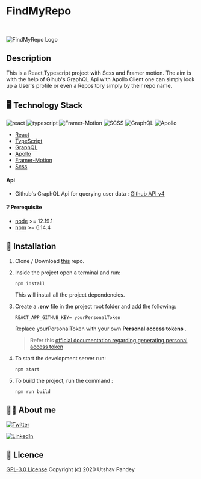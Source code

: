 # FindMyRepo 
<br/>
<!-- <img src="/images/Find3.gif" width="150" height="150" /> -->

![FindMyRepo Logo](https://gifyu.com/image/igHv)
<br/>
<!-- <img src="https://img.shields.io/badge/react%20-%2320232a.svg?&style=for-the-badge&logo=react&logoColor=%2361DAFB"/> -->

## Description

This is a React,Typescript project with Scss and Framer motion. The aim is with the help of
Gihub's GraphQL Api with Apollo Client one can simply look up a User's profile or even 
a Repository simply by their repo name.  
<!-- 
## :movie_camera: DEMO
<p align="center">
<img />
</p> -->

## :desktop_computer: Technology Stack 
![react](https://img.shields.io/badge/frontend-react-61dafb?style=flat&logo=React)
![typescript](https://img.shields.io/badge/typescript-007acc?style=flat&logo=TypeScript)
![Framer-Motion](https://img.shields.io/badge/framer-motion-0055ff?style=flat&logo=Framer)
![SCSS](https://img.shields.io/badge/postcss-scss-dd3a0a?style=flat&logo=PostCSS)
![GraphQL](https://img.shields.io/badge/graphql-e10098?style=flat&logo=GraphQL)
![Apollo](https://img.shields.io/badge/apollo-311c87?style=flat&logo=Apollo-GraphQL)


* [React](https://reactjs.org/)
* [TypeScript](https://www.typescriptlang.org/)
* [GraphQL](https://graphql.org/)
* [Apollo](https://www.apollographql.com/)
* [Framer-Motion](https://www.framer.com/motion/)
* [Scss](https://sass-lang.com/)


#### Api
* Github's GraphQL Api for querying user data : [Github API v4](https://docs.github.com/en/free-pro-team@latest/graphql)

#### :grey_question: Prerequisite
* [node](https://nodejs.org/en/) >= 12.19.1
* [npm](https://www.npmjs.com/) >= 6.14.4

## :wrench: Installation


1. Clone / Download [this](https://github.com/utpandey/FindMyRepo) repo.
2. Inside the project open a terminal and run:
    ```
    npm install
    ```
    This will install all the project dependencies.
3. Create a **.env** file in the project root folder and add the following:
    ```
    REACT_APP_GITHUB_KEY= yourPersonalToken
    ```
    Replace yourPersonalToken  with your own **Personal access tokens** .

    > Refer this [official documentation regarding generating personal access token](https://docs.github.com/en/free-pro-team@latest/github/authenticating-to-github/creating-a-personal-access-token)
4. To start the development server run:
    ```
    npm start
    ```
5. To build the project, run the command :
    ```
    npm run build
    ```

## :man_technologist: About me
[![Twitter](https://img.shields.io/badge/follow-%40Utsav44-1DA1F2?style=flat&logo=Twitter)](https://twitter.com/utsav44) 

[![LinkedIn](https://img.shields.io/badge/connect-%40utsavpandey-%230077B5?style=flat&logo=LinkedIn)](https://www.linkedin.com/in/utshav-pandey-9b00a4190/)

## :page_with_curl: Licence 

[GPL-3.0 License](https://github.com/khusharth/FindMyRepo/blob/main/LICENSE) Copyright (c) 2020 Utshav Pandey